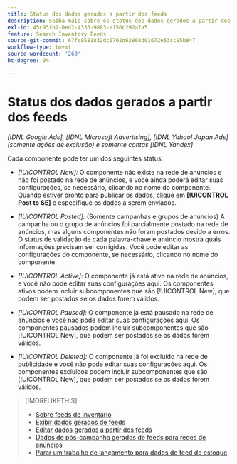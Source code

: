 ```yaml
---
title: Status dos dados gerados a partir dos feeds
description: Saiba mais sobre os status dos dados gerados a partir dos feeds de dados de inventário.
exl-id: 45c93fb2-0ed2-4336-9883-e150c292a7a5
feature: Search Inventory Feeds
source-git-commit: 67fe8581832dc0762d62908d01672e53cc95b847
workflow-type: tm+mt
source-wordcount: '260'
ht-degree: 0%

---
```


# Status dos dados gerados a partir dos feeds

*[!DNL Google Ads], [!DNL Microsoft Advertising], [!DNL Yahoo! Japan Ads] (somente ações de exclusão) e somente contas [!DNL Yandex]*

Cada componente pode ter um dos seguintes status:

* *[!UICONTROL New]:* O componente não existe na rede de anúncios e não foi postado na rede de anúncios, e você ainda poderá editar suas configurações, se necessário, clicando no nome do componente. Quando estiver pronto para publicar os dados, clique em **[!UICONTROL Post to SE]** e especifique os dados a serem enviados.

* *[!UICONTROL Posted]:* (Somente campanhas e grupos de anúncios) A campanha ou o grupo de anúncios foi parcialmente postado na rede de anúncios, mas alguns componentes não foram postados devido a erros. O status de validação de cada palavra-chave e anúncio mostra quais informações precisam ser corrigidas. Você pode editar as configurações do componente, se necessário, clicando no nome do componente.

* *[!UICONTROL Active]:* O componente já está ativo na rede de anúncios, e você não pode editar suas configurações aqui. Os componentes ativos podem incluir subcomponentes que são [!UICONTROL New], que podem ser postados se os dados forem válidos.

* *[!UICONTROL Paused]:* O componente já está pausado na rede de anúncios e você não pode editar suas configurações aqui. Os componentes pausados podem incluir subcomponentes que são [!UICONTROL New], que podem ser postados se os dados forem válidos.

* *[!UICONTROL Deleted]:* O componente já foi excluído na rede de publicidade e você não pode editar suas configurações aqui. Os componentes excluídos podem incluir subcomponentes que são [!UICONTROL New], que podem ser postados se os dados forem válidos.

>[!MORELIKETHIS]
>
>* [Sobre feeds de inventário](inventory-feeds-about.md)
>* [Exibir dados gerados de feeds](propagated-data-view.md)
>* [Editar dados gerados a partir dos feeds](propagated-data-edit.md)
>* [Dados de pós-campanha gerados de feeds para redes de anúncios](propagated-data-post.md)
>* [Parar um trabalho de lançamento para dados de feed de estoque](stop-job.md)
